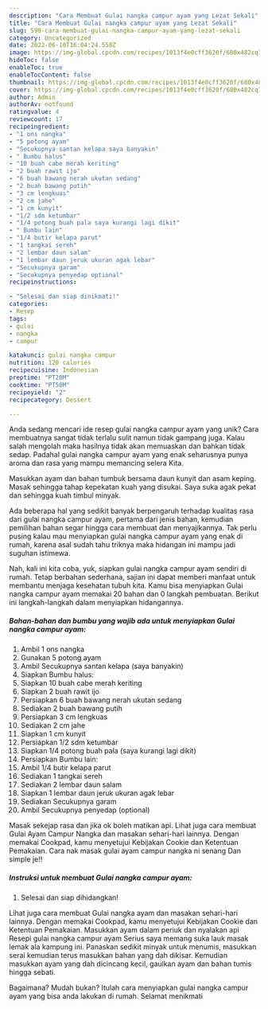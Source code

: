 ```yaml
---
description: "Cara Membuat Gulai nangka campur ayam yang Lezat Sekali"
title: "Cara Membuat Gulai nangka campur ayam yang Lezat Sekali"
slug: 598-cara-membuat-gulai-nangka-campur-ayam-yang-lezat-sekali
category: Uncategorized
date: 2022-06-10T16:04:24.558Z
image: https://img-global.cpcdn.com/recipes/1013f4e0cff3620f/680x482cq70/gulai-nangka-campur-ayam-foto-resep-utama.jpg
hideToc: false
enableToc: true
enableTocContent: false
thumbnail: https://img-global.cpcdn.com/recipes/1013f4e0cff3620f/680x482cq70/gulai-nangka-campur-ayam-foto-resep-utama.jpg
cover: https://img-global.cpcdn.com/recipes/1013f4e0cff3620f/680x482cq70/gulai-nangka-campur-ayam-foto-resep-utama.jpg
author: Admin
authorAv: notfound
ratingvalue: 4
reviewcount: 17
recipeingredient:
- "1 ons nangka"
- "5 potong ayam"
- "Secukupnya santan kelapa saya banyakin"
- " Bumbu halus"
- "10 buah cabe merah keriting"
- "2 buah rawit ijo"
- "6 buah bawang nerah ukutan sedang"
- "2 buah bawang putih"
- "3 cm lengkuas"
- "2 cm jahe"
- "1 cm kunyit"
- "1/2 sdm ketumbar"
- "1/4 potong buah pala saya kurangi lagi dikit"
- " Bumbu lain"
- "1/4 butir kelapa parut"
- "1 tangkai sereh"
- "2 lembar daun salam"
- "1 lembar daun jeruk ukuran agak lebar"
- "Secukupnya garam"
- "Secukupnya penyedap optional"
recipeinstructions:

- "Selesai dan siap dinikmati!"
categories:
- Resep
tags:
- gulai
- nangka
- campur

katakunci: gulai nangka campur 
nutrition: 120 calories
recipecuisine: Indonesian
preptime: "PT20M"
cooktime: "PT50M"
recipeyield: "2"
recipecategory: Dessert

---
```





Anda sedang mencari ide resep gulai nangka campur ayam yang unik? Cara membuatnya sangat tidak terlalu sulit namun tidak gampang juga. Kalau salah mengolah maka hasilnya tidak akan memuaskan dan bahkan tidak sedap. Padahal gulai nangka campur ayam yang enak seharusnya punya aroma dan rasa yang mampu memancing selera Kita.





Masukkan ayam dan bahan tumbuk bersama daun kunyit dan asam keping. Masak sehingga tahap kepekatan kuah yang disukai. Saya suka agak pekat dan sehingga kuah timbul minyak.

Ada beberapa hal yang sedikit banyak berpengaruh terhadap kualitas rasa dari gulai nangka campur ayam, pertama dari jenis bahan, kemudian pemilihan bahan segar hingga cara membuat dan menyajikannya. Tak perlu pusing kalau mau menyiapkan gulai nangka campur ayam yang enak di rumah, karena asal sudah tahu triknya maka hidangan ini mampu jadi suguhan istimewa.






Nah, kali ini kita coba, yuk, siapkan gulai nangka campur ayam sendiri di rumah. Tetap berbahan sederhana, sajian ini dapat memberi manfaat untuk membantu menjaga kesehatan tubuh kita. Kamu bisa menyiapkan Gulai nangka campur ayam memakai 20 bahan dan 0 langkah pembuatan. Berikut ini langkah-langkah dalam menyiapkan hidangannya.

<!--inarticleads1-->

##### Bahan-bahan dan bumbu yang wajib ada untuk menyiapkan Gulai nangka campur ayam:

1. Ambil 1 ons nangka
1. Gunakan 5 potong ayam
1. Ambil Secukupnya santan kelapa (saya banyakin)
1. Siapkan  Bumbu halus:
1. Siapkan 10 buah cabe merah keriting
1. Siapkan 2 buah rawit ijo
1. Persiapkan 6 buah bawang nerah ukutan sedang
1. Sediakan 2 buah bawang putih
1. Persiapkan 3 cm lengkuas
1. Sediakan 2 cm jahe
1. Siapkan 1 cm kunyit
1. Persiapkan 1/2 sdm ketumbar
1. Siapkan 1/4 potong buah pala (saya kurangi lagi dikit)
1. Persiapkan  Bumbu lain:
1. Ambil 1/4 butir kelapa parut
1. Sediakan 1 tangkai sereh
1. Sediakan 2 lembar daun salam
1. Siapkan 1 lembar daun jeruk ukuran agak lebar
1. Sediakan Secukupnya garam
1. Ambil Secukupnya penyedap (optional)


Masak sekejap rasa dan jika ok boleh matikan api. Lihat juga cara membuat Gulai Ayam Campur Nangka dan masakan sehari-hari lainnya. Dengan memakai Cookpad, kamu menyetujui Kebijakan Cookie dan Ketentuan Pemakaian. Cara nak masak gulai ayam campur nangka ni senang Dan simple je!! 

<!--inarticleads2-->

##### Instruksi untuk membuat Gulai nangka campur ayam:


1. Selesai dan siap dihidangkan!

Lihat juga cara membuat Gulai nangka ayam dan masakan sehari-hari lainnya. Dengan memakai Cookpad, kamu menyetujui Kebijakan Cookie dan Ketentuan Pemakaian. Masukkan ayam dalam periuk dan nyalakan api Resepi gulai nangka campur ayam Serius saya memang suka lauk masak lemak ala kampung ini. Panaskan sedikit minyak untuk menumis, masukkan serai kemudian terus masukkan bahan yang dah dikisar. Kemudian masukkan ayam yang dah dicincang kecil, gaulkan ayam dan bahan tumis hingga sebati. 

Bagaimana? Mudah bukan? Itulah cara menyiapkan gulai nangka campur ayam yang bisa anda lakukan di rumah. Selamat menikmati
